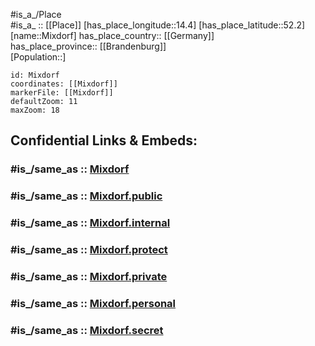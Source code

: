﻿---
confidential: public
isDeleted: false
location:
- 52.2
- 14.4
mapmarker: city
mapzoom:
- 7
- 12
SpocWebEntityId: 32519
tags:
- geo/City
type: City
---

#is_a_/Place  
#is_a_ :: [[Place]] 
[has_place_longitude::14.4] 
[has_place_latitude::52.2] 
[name::Mixdorf] 
has_place_country:: [[Germany]]  
has_place_province:: [[Brandenburg]]  
[Population::] 



```leaflet
id: Mixdorf
coordinates: [[Mixdorf]] 
markerFile: [[Mixdorf]] 
defaultZoom: 11 
maxZoom: 18
```


## Confidential Links & Embeds: 

### #is_/same_as :: [Mixdorf](/_Standards/Earth/Continent/Europe/Europe~Central/Germany/Germany~East/Brandenburg/counties~Brandenburg/Oder-Spree/cities~Oder-Spree/Schlaubetal/boroughs~Schlaubetal/Mixdorf.md) 

### #is_/same_as :: [Mixdorf.public](/_public/Earth/Continent/Europe/Europe~Central/Germany/Germany~East/Brandenburg/counties~Brandenburg/Oder-Spree/cities~Oder-Spree/Schlaubetal/boroughs~Schlaubetal/Mixdorf.public.md) 

### #is_/same_as :: [Mixdorf.internal](/_internal/Earth/Continent/Europe/Europe~Central/Germany/Germany~East/Brandenburg/counties~Brandenburg/Oder-Spree/cities~Oder-Spree/Schlaubetal/boroughs~Schlaubetal/Mixdorf.internal.md) 

### #is_/same_as :: [Mixdorf.protect](/_protect/Earth/Continent/Europe/Europe~Central/Germany/Germany~East/Brandenburg/counties~Brandenburg/Oder-Spree/cities~Oder-Spree/Schlaubetal/boroughs~Schlaubetal/Mixdorf.protect.md) 

### #is_/same_as :: [Mixdorf.private](/_private/Earth/Continent/Europe/Europe~Central/Germany/Germany~East/Brandenburg/counties~Brandenburg/Oder-Spree/cities~Oder-Spree/Schlaubetal/boroughs~Schlaubetal/Mixdorf.private.md) 

### #is_/same_as :: [Mixdorf.personal](/_personal/Earth/Continent/Europe/Europe~Central/Germany/Germany~East/Brandenburg/counties~Brandenburg/Oder-Spree/cities~Oder-Spree/Schlaubetal/boroughs~Schlaubetal/Mixdorf.personal.md) 

### #is_/same_as :: [Mixdorf.secret](/_secret/Earth/Continent/Europe/Europe~Central/Germany/Germany~East/Brandenburg/counties~Brandenburg/Oder-Spree/cities~Oder-Spree/Schlaubetal/boroughs~Schlaubetal/Mixdorf.secret.md)

